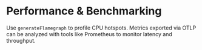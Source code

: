# Performance & Benchmarking

Use `generateFlamegraph` to profile CPU hotspots. Metrics exported via OTLP can be analyzed with tools like Prometheus to monitor latency and throughput.
